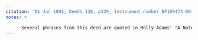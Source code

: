 ```yaml
---
citation: "01 Jun 1891, Deeds 138, p329, Instrument number BF169473-001, Tompkins County Clerk."
notes: >

    - Several phrases from this deed are quoted in Molly Adams' "A Note on Emily Mills," including that the house is "part of the grist mill lot" and that it is "occupied by E. H. Mills as tenant."
---
```



